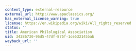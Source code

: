 ```yaml
---
content_type: external-resource
external_url: http://www.apaclassics.org/
has_external_license_warning: true
license: https://en.wikipedia.org/wiki/All_rights_reserved
status: ''
title: American Philological Association
uid: 34286730-96d5-47df-875f-1ce532145bab
wayback_url: ''
---
```

